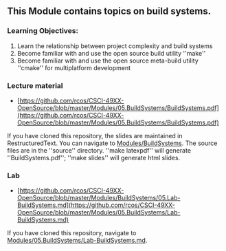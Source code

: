 ## This Module contains topics on build systems.

### Learning Objectives:

1. Learn the relationship between project complexity and build systems
2. Become familiar with and use the open source build utility ''make''
2. Become familiar with and use the open source meta-build utility ''cmake'' for multiplatform development

### Lecture material

  - [https://github.com/rcos/CSCI-49XX-OpenSource/blob/master/Modules/05.BuildSystems/BuildSystems.pdf](https://github.com/rcos/CSCI-49XX-OpenSource/blob/master/Modules/05.BuildSystems/BuildSystems.pdf)

If you have cloned this repository, the slides are maintained in RestructuredText. You can navigate to [Modules/BuildSystems](../05.BuildSystems/). The source files are in the ''source'' directory. ''make latexpdf'' will generate ''BuildSystems.pdf''; ''make slides'' will generate html slides.

### Lab

  - [https://github.com/rcos/CSCI-49XX-OpenSource/blob/master/Modules/BuildSystems/05.Lab-BuildSystems.md](https://github.com/rcos/CSCI-49XX-OpenSource/blob/master/Modules/05.BuildSystems/Lab-BuildSystems.md)

If you have cloned this repository, navigate to [Modules/05.BuildSystems/Lab-BuildSystems.md](../05.BuildSystems/Lab-BuildSystems.md).
